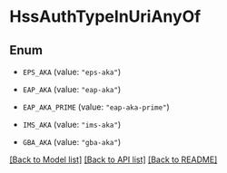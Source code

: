 # HssAuthTypeInUriAnyOf

## Enum


* `EPS_AKA` (value: `"eps-aka"`)

* `EAP_AKA` (value: `"eap-aka"`)

* `EAP_AKA_PRIME` (value: `"eap-aka-prime"`)

* `IMS_AKA` (value: `"ims-aka"`)

* `GBA_AKA` (value: `"gba-aka"`)


[[Back to Model list]](../README.md#documentation-for-models) [[Back to API list]](../README.md#documentation-for-api-endpoints) [[Back to README]](../README.md)


